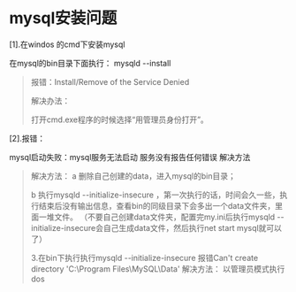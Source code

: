 # mysql安装问题

[1].在windos 的cmd下安装mysql

在mysql的bin目录下面执行： mysqld --install

>  报错：Install/Remove of the Service Denied
>
> 解决办法：
>
> 打开cmd.exe程序的时候选择“用管理员身份打开”。

[2].报错：

mysql启动失败：mysql服务无法启动 服务没有报告任何错误 解决方法

> 解决方法：
> a 删除自己创建的data，进入mysql的bin目录；
>
> b 执行mysqld  --initialize-insecure ，第一次执行的话，时间会久一些，执行结束后没有输出信息，查看bin的同级目录下会多出一个data文件夹，里面一堆文件。
> （不要自己创建data文件夹，配置完my.ini后执行mysqld --initialize-insecure会自己生成data文件，然后执行net start mysql就可以了）
>
> 3.在bin下执行执行mysqld  --initialize-insecure  报错Can't create directory 'C:\Program Files\MySQL\Data\'
> 解决方法：
> 以管理员模式执行dos



